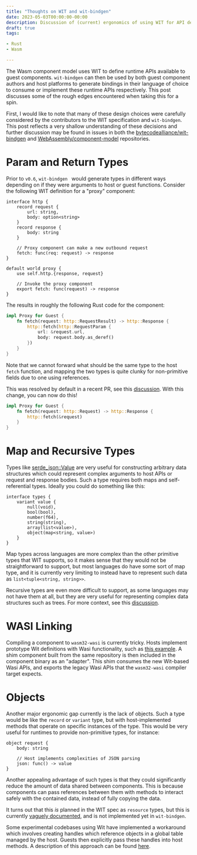 ```yaml
---
title: "Thoughts on WIT and wit-bindgen"
date: 2023-05-03T00:00:00-00:00
description: Discussion of (current) ergonomics of using WIT for API description.
draft: true
tags:

- Rust
- Wasm

---
```


The Wasm component model uses WIT to define runtime APIs available to guest 
components. `wit-bindgen` can then be used by both guest component authors
and host platforms to generate bindings in their language of choice to
consume or implement these runtime APIs respectively. This post discusses 
some of the rough edges encountered when taking this for a spin. 

<!--more-->

First, I would like to note that many of these design choices were carefully
considered by the contributors to the WIT specification and `wit-bindgen`. 
This post reflects a very shallow understanding of these decisions and further
discussion may be found in issues in both the
[bytecodealliance/wit-bindgen](https://github.com/bytecodealliance/wit-bindgen) and 
[WebAssembly/component-model](https://github.com/WebAssembly/component-model) repositories.

# Param and Return Types

Prior to `v0.6`, `wit-bindgen ` would generate types in different ways depending on
if they were arguments to host or guest functions. Consider the following WIT definition
for a "proxy" component:

```wit
interface http {
    record request {
        url: string,
        body: option<string>
    }
    record response {
        body: string
    }

    // Proxy component can make a new outbound request
    fetch: func(req: request) -> response
}

default world proxy {
    use self.http.{response, request}
    
    // Invoke the proxy component
    export fetch: func(request) -> response
}
```

The results in roughly the following Rust code for the component:

```rust
impl Proxy for Guest {
    fn fetch(request: http::RequestResult) -> http::Response {
        http::fetch(http::RequestParam {
            url: &request.url,
            body: request.body.as_deref()
        })
    }
}
```

Note that we cannot forward what should be the same type to the host `fetch` function,
and mapping the two types is quite clunky for non-primitive fields due to one using
references.

This was resolved by default in a recent PR, see this
[discussion](https://github.com/bytecodealliance/wit-bindgen/issues/551). With this
change, you can now do this!

```rust 
impl Proxy for Guest {
    fn fetch(request: http::Request) -> http::Response {
        http::fetch(&request)
    }
}
```

# Map and Recursive Types

Types like [serde_json::Value](https://docs.rs/serde_json/latest/serde_json/value/enum.Value.html)
are very useful for constructing arbitrary data structures which could
represent complex arguments to host APIs or request and response bodies.
Such a type requires both maps and self-referential types. Ideally you
could do something like this:

```wit
interface types {
    variant value {
        null(void),
        bool(bool),
        number(f64),
        string(string),
        array(list<value>),
        object(map<string, value>)
    }
}
```

Map types across languages are more complex than the other primitive
types that WIT supports, so it makes sense that they would not be
straightforward to support, but most languages do have some sort of 
map type, and it is currently very limiting to instead have to
represent such data as `list<tuple<string, string>>`.

Recursive types are even more difficult to support, as some languages
may not have them at all, but they are very useful for
representing complex data structures such as trees. For more context,
see this [discussion](https://github.com/WebAssembly/component-model/issues/56).

# WASI Linking

Compiling a component to `wasm32-wasi` is currently tricky. Hosts implement
prototype Wit definitions with Wasi functionality, such as
[this example](https://github.com/bytecodealliance/preview2-prototyping/tree/main/wit).
A shim component built from the same repository is then included in the
component binary as an "adapter". This shim consumes the new Wit-based
Wasi APIs, and exports the legacy Wasi APIs that the `wasm32-wasi`
compiler target expects. 

# Objects

Another major ergonomic gap currently is the lack of objects. Such a type would
be like the `record` or `variant` type, but with host-implemented methods
that operate on specific instances of the type. This would be very useful for
runtimes to provide non-primitive types, for instance:

```
object request {
    body: string

    // Host implements complexities of JSON parsing
    json: func() -> value
}
```

Another appealing advantage of such types is that they could significantly reduce
the amount of data shared between components. This is because components can
pass references between them with methods to interact safely with the contained data,
instead of fully copying the data.

It turns out that this _is_ planned in the WIT spec as `resource` types, but
this is currently [vaguely documented](https://github.com/WebAssembly/component-model/blob/main/design/mvp/WIT.md#handles),
and is not implemented yet in `wit-bindgen`.

Some experimental codebases using Wit have implemented a workaround which involves
creating handles which reference objects in a global table managed by the host. Guests
then explicitly pass these handles into host methods. A description of this approach can
be found [here](https://github.com/WebAssembly/WASI/blob/main/docs/WitInWasi.md#Resources).


